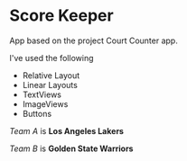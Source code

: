 # Score Keeper
App based on the project Court Counter app.

I've used the following
- Relative Layout
- Linear Layouts
- TextViews
- ImageViews
- Buttons

*Team A* is **Los Angeles Lakers**

*Team B* is **Golden State Warriors**
